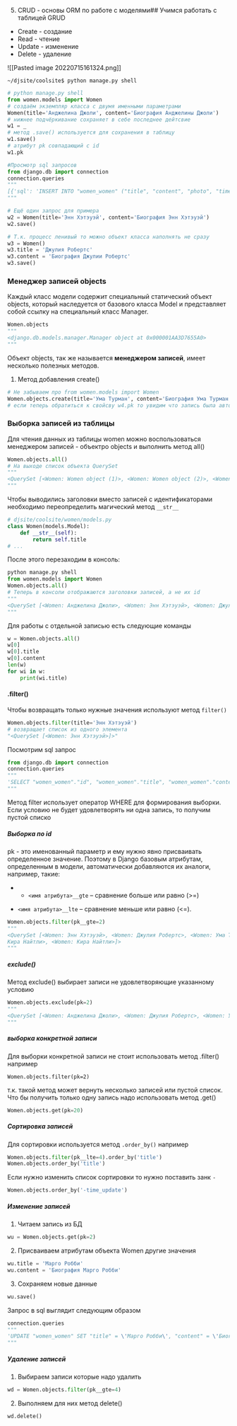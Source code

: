 5. CRUD - основы ORM по работе с моделями## Учимся работать с таблицей
GRUD
*  Create - создание 
* Read - чтение
* Update - изменение
* Delete - удаление


![[Pasted image 20220715161324.png]]

`~/djsite/coolsite$ python manage.py shell`

```python
# python manage.py shell 
from women.models import Women
# создаём экземпляр класса с двумя именными параметрами
Women(title='Анджелина Джоли', content='Биография Анджелины Джоли')
# нижнее подчёркивание сохраняет в себе последнее дейтсвие
w1 = _
# метод .save() используется для сохранения в таблицу
w1.save()
# атрибут pk совпадающий с id
w1.pk

#Просмотр sql запросов
from django.db import connection
connection.queries
"""
[{'sql': 'INSERT INTO "women_women" ("title", "content", "photo", "time_create", "time_update", "is_published") SELECT \'Анджелина Джоли\', \'Биография Анджелины Джоли\', \'\', \'2022-07-15 13:42:37.384106\', \'2022-07-15 13:42:37.384203\', 1 RETURNING "women_women"."id"', 'time': '0.004'}]
"""

# Ещё один запрос для примера 
w2 = Women(title='Энн Хэтэуэй', content='Биография Энн Хэтэуэй')
w2.save()

# Т.к. процесс ленивый то можно объект класса наполнять не сразу 
w3 = Women()
w3.title = 'Джулия Робертс'
w3.content = 'Биография Джулии Робертс'
w3.save()

```

### Менеджер записей objects 
Каждый класс модели содержит специальный статический объект objects, который наследуется от базового класса Model и представляет собой ссылку на специальный класс Manager.
```python 
Women.objects
"""
<django.db.models.manager.Manager object at 0x000001AA3D7655A0>
"""
```
Объект objects, так же называется **менеджером записей**,  имеет несколько полезных методов.
1. Метод добавления create()
```python
# Не забываем про from women.models import Women
Women.objects.create(title='Ума Турман', content='Биография Ума Турман')
# если теперь обратиться к свойсву w4.pk то увидим что запись была автоматически добавлена в БД
```

### Выборка записей из таблицы
Для чтения данных из таблицы women можно воспользоваться менеджером записей - объектро objects и выполнить метод all()
```python
Women.objects.all()
# На выходе список объекта QuerySet
"""
<QuerySet [<Women: Women object (1)>, <Women: Women object (2)>, <Women: Women object (3)>, <Women: Women object (4)>, <Women: Women object (5)>, <Women: Women object (6)>]>
"""
```
Чтобы выводились заголовки вместо записей с идентификаторами необходимо переопределить магический метод `__str__`
```python
# djsite/coolsite/women/models.py
class Women(models.Model):
	def __str__(self):
		return self.title
# ...
```
После этого перезаходим в консоль:
```python
python manage.py shell 
from women.models import Women
Women.objects.all()
# Теперь в консоли отображаются заголовки записей, а не их id
"""
<QuerySet [<Women: Анджелина Джоли>, <Women: Энн Хэтэуэй>, <Women: Джулия Робертс>, <Women: Ума Турман>, <Women: Кира Найтли>, <Women: Кира Найтли>]>
"""
```

Для работы с отдельной записью есть следующие команды
```python
w = Women.objects.all()
w[0]
w[0].title
w[0].content
len(w)
for wi in w:
	print(wi.title)
```

#### .filter()
Чтобы возвращать только нужные значения используют метод `filter()`
```python
Women.objects.filter(title='Энн Хэтэуэй')
# возвращает список из одного элемента
"<QuerySet [<Women: Энн Хэтэуэй>]>"
```
Посмотрим sql запрос
```python
from django.db import connection
connection.queries
"""
'SELECT "women_women"."id", "women_women"."title", "women_women"."content", "women_women"."photo", "women_women"."time_create", "women_women"."time_update", "women_women"."is_published" FROM "women_women" WHERE "women_women"."title" = \'Энн Хэтэуэй\' LIMIT 21'
"""
```
Метод filter использует оператор WHERE для формирования выборки. Если условию не будет удовлетворять ни одна запись, то получим пустой списко

##### Выборка по id
pk  - это именованный параметр и ему нужно явно присваивать определенное значение. Поэтому в Django базовым атрибутам, определенным в модели, автоматически добавляются их аналоги, например, такие:
* -  `<имя атрибута>__gte` – сравнение больше или равно (>=)
-   `<имя атрибута>__lte` – сравнение меньше или равно (<=).

```python
Women.objects.filter(pk__gte=2)
"""
<QuerySet [<Women: Энн Хэтэуэй>, <Women: Джулия Робертс>, <Women: Ума Турман>, <Women: 
Кира Найтли>, <Women: Кира Найтли>]>
"""
```

##### exclude()
Метод exclude() выбирает записи не удовлетворяющие указанному условию
```python
Women.objects.exclude(pk=2)
"""
<QuerySet [<Women: Анджелина Джоли>, <Women: Джулия Робертс>, <Women: Ума Турман>, <Women: Кира Найтли>, <Women: Кира Найтли>]>
"""
```

##### выборка конкретной записи
Для выборки конкретной записи не стоит использовать метод .filter() например 
```pyhton
Women.objects.filter(pk=2)
```
т.к. такой метод может вернуть несколько записей или пустой список. Что бы получить только одну запись надо использовать метод .get()
```python
Women.objects.get(pk=20)
```

##### Сортировка записей
Для сортировки используется метод `.order_by()` например
```python
Women.objects.filter(pk__lte=4).order_by('title')
Women.objects.order_by('title')
```
Если нужно изменить список сортировки то нужно поставить занк `-`
```python
Women.objects.order_by('-time_update')
```

##### Изменение записей
1. Читаем запись из БД
```python
wu = Women.objects.get(pk=2)
```
2.  Присваиваем атрибутам объекта Women другие значения
```python
wu.title = 'Марго Робби'
wu.content = 'Биография Марго Робби'
```
3.  Сохраняем новые данные
```python
wu.save()
```
Запрос в sql выглядит следующим образом
```python
connection.queries
"""
'UPDATE "women_women" SET "title" = \'Марго Робби\', "content" = \'Биография Марго Робби\', "photo" = \'\', "time_create" = \'2021-01-03 09:27:56.511898\', "time_update" = \'2021-01-03 11:57:06.800768\', "is_published" = 1 WHERE "women_women"."id" = 2'
"""

```

##### Удаление записей
1. Выбираем записи которые надо удалить
```python
wd = Women.objects.filter(pk__gte=4)
```
2. Выполняем для них метод delete()
```python
wd.delete()
```